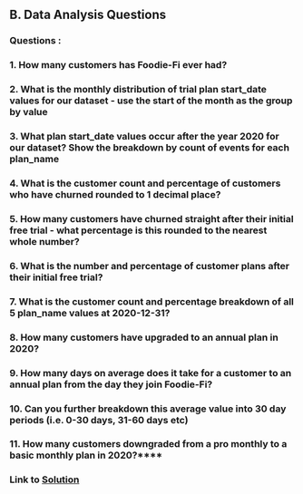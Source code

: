 ## B. Data Analysis Questions

### Questions : 

### 1. How many customers has Foodie-Fi ever had?
### 2. What is the monthly distribution of trial plan start_date values for our dataset - use the start of the month as the group by value
### 3. What plan start_date values occur after the year 2020 for our dataset? Show the breakdown by count of events for each plan_name
### 4. What is the customer count and percentage of customers who have churned rounded to 1 decimal place?
### 5. How many customers have churned straight after their initial free trial - what percentage is this rounded to the nearest whole number?
### 6. What is the number and percentage of customer plans after their initial free trial?
### 7. What is the customer count and percentage breakdown of all 5 plan_name values at 2020-12-31?
### 8. How many customers have upgraded to an annual plan in 2020?
### 9. How many days on average does it take for a customer to an annual plan from the day they join Foodie-Fi?
### 10. Can you further breakdown this average value into 30 day periods (i.e. 0-30 days, 31-60 days etc)
### 11. How many customers downgraded from a pro monthly to a basic monthly plan in 2020?****



### **Link to [Solution](https://github.com/SaibalPatraDS/PostgreSQL/blob/main/foodie%20fi/B.%20Data%20Analysis%20Questions/B.%20Data%20Analysis%20Questions.sql)**
